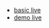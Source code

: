 - [basic live](https://harmboschloo.github.io/elm-ecs-generator/examples/basic/)
- [demo live](https://harmboschloo.github.io/elm-ecs-generator/examples/demo/build/)
